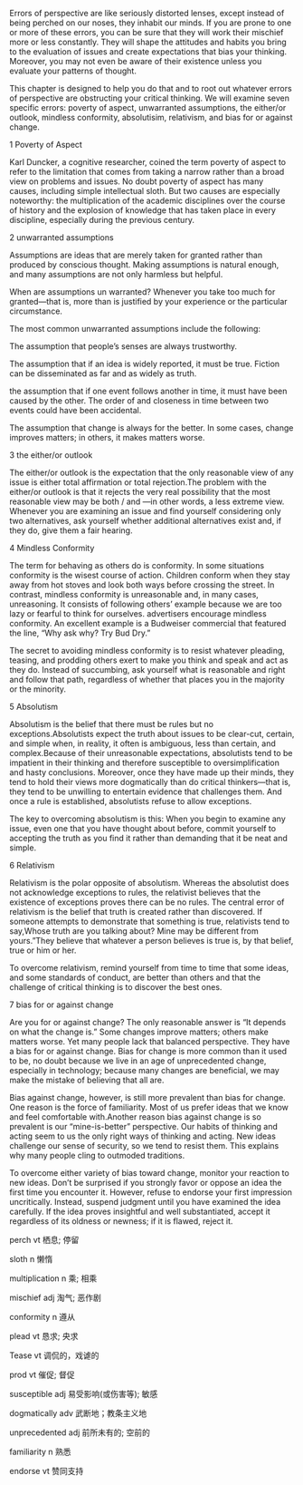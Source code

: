 

Errors of perspective are like seriously distorted lenses, except instead of being perched on our noses, they inhabit our minds. If you are prone to one or more of these errors, you can be sure that they will work their mischief more or less constantly. They will shape the attitudes and habits you bring to the evaluation of issues and create expectations that bias your thinking. Moreover, you may not even be aware of their existence unless you evaluate your patterns of thought. 

This chapter is designed to help you do that and to root out whatever errors of perspective are obstructing your critical thinking. We will examine seven specific errors: poverty of aspect, unwarranted assumptions, the either/or outlook, mindless conformity, absolutisim, relativism, and bias for or against change.

1 Poverty of Aspect

Karl Duncker, a cognitive researcher, coined the term poverty of aspect to refer to the limitation that comes from taking a narrow rather than a broad view on problems and issues. No doubt poverty of aspect has many causes, including simple intellectual sloth. But two causes are especially noteworthy: the multiplication of the academic disciplines over the course of history and the explosion of knowledge that has taken place in every discipline, especially during the previous century.

2 unwarranted assumptions 

Assumptions are ideas that are merely taken for granted rather than produced by conscious thought. Making assumptions is natural enough, and many assumptions are not only harmless but helpful.

When are assumptions un warranted? Whenever you take too much for granted—that is, more than is justified by your experience or the particular circumstance.

The most common unwarranted assumptions include the following: 

The assumption that people’s senses are always trustworthy. 

The assumption that if an idea is widely reported, it must be true. Fiction can be disseminated as far and as widely as truth.

the assumption that if one event follows another in time, it must have been caused by the other. The order of and closeness in time between two events could have been accidental.

The assumption that change is always for the better. In some cases, change improves matters; in others, it makes matters worse.

3 the either/or outlook

The either/or outlook is the expectation that the only reasonable view of any issue is either total affirmation or total rejection.The problem with the either/or outlook is that it rejects the very real possibility that the most reasonable view may be both / and —in other words, a less extreme view. Whenever you are examining an issue and find yourself considering only two alternatives, ask yourself whether additional alternatives exist and, if they do, give them a fair hearing.

4 Mindless Conformity

The term for behaving as others do is conformity. In some situations conformity is the wisest course of action. Children conform when they stay away from hot stoves and look both ways before crossing the street. In contrast, mindless conformity is unreasonable and, in many cases, unreasoning. It consists of following others’ example because we are too lazy or fearful to think for ourselves. advertisers encourage mindless conformity. An excellent example is a Budweiser commercial that featured the line, “Why ask why? Try Bud Dry.”

The secret to avoiding mindless conformity is to resist whatever pleading, teasing, and prodding others exert to make you think and speak and act as they do. Instead of succumbing, ask yourself what is reasonable and right and follow that path, regardless of whether that places you in the majority or the minority.

5 Absolutism

Absolutism is the belief that there must be rules but no exceptions.Absolutists expect the truth about issues to be clear-cut, certain, and simple when, in reality, it often is ambiguous, less than certain, and complex.Because of their unreasonable expectations, absolutists tend to be impatient in their thinking and therefore susceptible to oversimplification and hasty conclusions. Moreover, once they have made up their minds, they tend to hold their views more dogmatically than do critical thinkers—that is, they tend to be unwilling to entertain evidence that challenges them. And once a rule is established, absolutists refuse to allow exceptions.

The key to overcoming absolutism is this: When you begin to examine any issue, even one that you have thought about before, commit yourself to accepting the truth as you find it rather than demanding that it be neat and simple.

6 Relativism

Relativism is the polar opposite of absolutism. Whereas the absolutist does not acknowledge exceptions to rules, the relativist believes that the existence of exceptions proves there can be no rules. The central error of relativism is the belief that truth is created rather than discovered. If someone attempts to demonstrate that something is true, relativists tend to say,Whose truth are you talking about? Mine may be different from yours.”They believe that whatever a person believes is true is, by that belief, true or him or her.

To overcome relativism, remind yourself from time to time that some ideas, and some standards of conduct, are better than others and that the challenge of critical thinking is to discover the best ones.

7 bias for or against change

Are you for or against change? The only reasonable answer is “It depends on what the change is.” Some changes improve matters; others make matters worse. Yet many people lack that balanced perspective. They have a bias for or against change. Bias for change is more common than it used to be, no doubt because we live in an age of unprecedented change, especially in technology; because many changes are beneficial, we may make the mistake of believing that all are.

Bias against change, however, is still more prevalent than bias for change. One reason is the force of familiarity. Most of us prefer ideas that we know and feel comfortable with.Another reason bias against change is so prevalent is our “mine-is-better” perspective. Our habits of thinking and acting seem to us the only right ways of thinking and acting. New ideas challenge our sense of security, so we tend to resist them. This explains why many people cling to outmoded traditions.

To overcome either variety of bias toward change, monitor your reaction to new ideas. Don’t be surprised if you strongly favor or oppose an idea the first time you encounter it. However, refuse to endorse your first impression uncritically. Instead, suspend judgment until you have examined the idea carefully. If the idea proves insightful and well substantiated, accept it regardless of its oldness or newness; if it is flawed, reject it.

perch vt   栖息; 停留

sloth n 懒惰

multiplication n 乘; 相乘

mischief adj 淘气; 恶作剧

conformity n 遵从

plead vt 恳求; 央求

Tease vt 调侃的，戏谑的

prod vt 催促; 督促

susceptible adj 易受影响(或伤害等); 敏感

dogmatically adv 武断地；教条主义地

unprecedented adj 前所未有的; 空前的

familiarity n 熟悉

endorse vt   赞同支持





